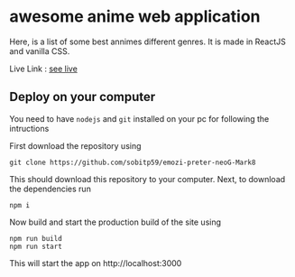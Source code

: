 # awesome anime web application

Here, is a list of some best annimes different genres. It is made in ReactJS and vanilla CSS.

Live Link : [see live](https://awesome-animes.netlify.app/)

## Deploy on your computer

You need to have `nodejs` and `git` installed on your pc for following the intructions

First download the repository using
```
git clone https://github.com/sobitp59/emozi-preter-neoG-Mark8
```

This should download this repository to your computer. Next, to download the dependencies run
```
npm i
```

Now build and start the production build of the site using
```
npm run build
npm run start
```

This will start the app on http://localhost:3000
